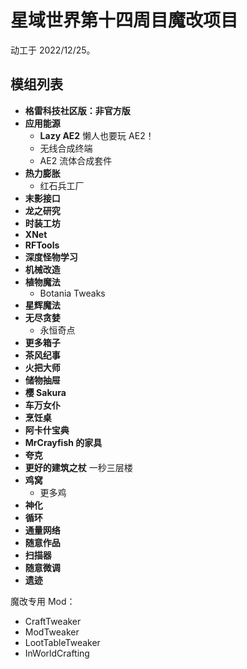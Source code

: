 # 星域世界第十四周目魔改项目

动工于 2022/12/25。

## 模组列表

- **格雷科技社区版：非官方版**
- **应用能源**
  - **Lazy AE2** 懒人也要玩 AE2！
  - 无线合成终端
  - AE2 流体合成套件
- **热力膨胀**
  - 红石兵工厂
- **末影接口**
- **龙之研究**
- **时装工坊**
- **XNet**
- **RFTools**
- **深度怪物学习**
- **机械改造**
- **植物魔法**
  - Botania Tweaks
- **星辉魔法**
- **无尽贪婪**
  - 永恒奇点
- **更多箱子** 
- **茶风纪事**
- **火把大师**
- **储物抽屉**
- **樱 Sakura**
- **车万女仆**
- **烹饪桌**
- **阿卡什宝典**
- **MrCrayfish 的家具**
- **夸克**
- **更好的建筑之杖** 一秒三层楼
- **鸡窝**
  - 更多鸡
- **神化**
- **循环**
- **通量网络**
- **随意作品**
- **扫描器**
- **随意微调**
- **遗迹**

魔改专用 Mod：

- CraftTweaker
- ModTweaker
- LootTableTweaker
- InWorldCrafting
